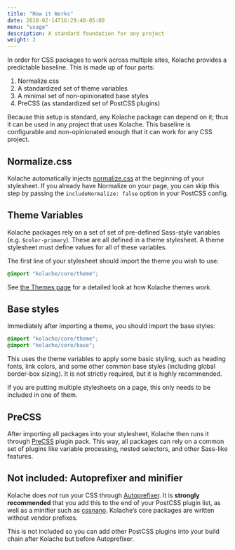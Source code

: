 ```yaml
---
title: "How it Works"
date: 2018-02-14T16:29:40-05:00
menu: "usage"
description: A standard foundation for any project
weight: 2
---
```


In order for CSS packages to work across multiple sites, Kolache provides a predictable baseline. This is made up of four parts:

1. Normalize.css
2. A standardized set of theme variables
3. A minimal set of non-opinionated base styles
4. PreCSS (as standardized set of PostCSS plugins)

Because this setup is standard, any Kolache package can depend on it; thus it can be used in any project that uses Kolache. This baseline is configurable and non-opinionated enough that it can work for any CSS project.

## Normalize.css

Kolache automatically injects [normalize.css](https://necolas.github.io/normalize.css/) at the beginning of your stylesheet. If you already have Normalize on your page, you can skip this step by passing the `includeNormalize: false` option in your PostCSS config.

## Theme Variables

Kolache packages rely on a set of set of pre-defined Sass-style variables (e.g. `$color-primary`). These are all defined in a theme stylesheet. A theme stylesheet must define values for all of these variables.

The first line of your stylesheet should import the theme you wish to use:

```css
@import "kolache/core/theme";
```

See [the Themes page](/getting-started/themes) for a detailed look at how Kolache themes work.

## Base styles

Immediately after importing a theme, you should import the base styles:

```css
@import "kolache/core/theme";
@import "kolache/core/base";
```

This uses the theme variables to apply some basic styling, such as heading fonts, link colors, and some other common base styles (including global border-box sizing). It is not strictly required, but it is highly recommended.

If you are putting multiple stylesheets on a page, this only needs to be included in one of them.

## PreCSS

After importing all packages into your stylesheet, Kolache then runs it through [PreCSS](https://github.com/jonathantneal/precss) plugin pack. This way, all packages can rely on a common set of plugins like variable processing, nested selectors, and other Sass-like features.

## Not included: Autoprefixer and minifier

Kolache does *not* run your CSS through [Autoprefixer](https://github.com/postcss/autoprefixer). It is **strongly recommended** that you add this to the end of your PostCSS plugin list, as well as a minifier such as [cssnano](http://cssnano.co/). Kolache’s core packages are written without vendor prefixes.

This is not included so you can add other PostCSS plugins into your build chain after Kolache but before Autoprefixer.
